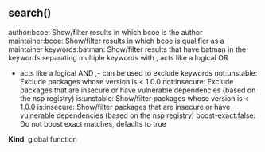 <a name="search"></a>

## search()
author:bcoe: Show/filter results in which bcoe is the author
  maintainer:bcoe: Show/filter results in which bcoe is qualifier as a maintainer
  keywords:batman: Show/filter results that have batman in the keywords
  separating multiple keywords with
  , acts like a logical OR
  + acts like a logical AND
  ,- can be used to exclude keywords
  not:unstable: Exclude packages whose version is < 1.0.0
  not:insecure: Exclude packages that are insecure or have vulnerable dependencies (based on the nsp registry)
  is:unstable: Show/filter packages whose version is < 1.0.0
  is:insecure: Show/filter packages that are insecure or have vulnerable dependencies (based on the nsp registry)
  boost-exact:false: Do not boost exact matches, defaults to true

**Kind**: global function